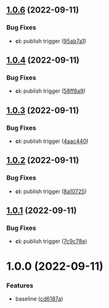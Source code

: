## [1.0.6](https://github.com/Savid/enode-discoverer/compare/v1.0.5...v1.0.6) (2022-09-11)


### Bug Fixes

* **ci:** publish trigger ([95ab7a1](https://github.com/Savid/enode-discoverer/commit/95ab7a1c6eb075cae8e38645405b876c8878600f))

## [1.0.4](https://github.com/Savid/enode-discoverer/compare/v1.0.3...v1.0.4) (2022-09-11)


### Bug Fixes

* **ci:** publish trigger ([58ff8a9](https://github.com/Savid/enode-discoverer/commit/58ff8a94678562be5f24dd1e4d0cfb81bb9f8d6c))

## [1.0.3](https://github.com/Savid/enode-discoverer/compare/v1.0.2...v1.0.3) (2022-09-11)


### Bug Fixes

* **ci:** publish trigger ([4aac440](https://github.com/Savid/enode-discoverer/commit/4aac44034426274315669bc7912ee43b7db0d166))

## [1.0.2](https://github.com/Savid/enode-discoverer/compare/v1.0.1...v1.0.2) (2022-09-11)


### Bug Fixes

* **ci:** publish trigger ([8a10725](https://github.com/Savid/enode-discoverer/commit/8a10725cb0c15a8b7f9206119de07ce5da849ca2))

## [1.0.1](https://github.com/Savid/enode-discoverer/compare/v1.0.0...v1.0.1) (2022-09-11)


### Bug Fixes

* **ci:** publish trigger ([7c9c78e](https://github.com/Savid/enode-discoverer/commit/7c9c78edc61914486001fa791e2deb5755bb3a07))

# 1.0.0 (2022-09-11)


### Features

* baseline ([cd6187a](https://github.com/Savid/enode-discoverer/commit/cd6187a07dbc49515bffdddf754a87b4a7db89fc))
